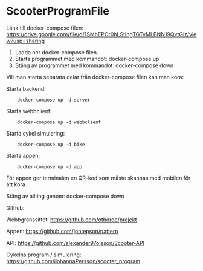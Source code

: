 # ScooterProgramFile
Länk till docker-compose filen: https://drive.google.com/file/d/1SMhEPOr0hLStIhgTGTvMLBNN19QvtGiz/view?usp=sharing

1. Ladda ner docker-compose filen.
2. Starta programmet med kommandot: docker-compose up
3. Stäng av programmet med kommandot: docker-compose down

Vill man starta separata delar från docker-compose filen kan man köra:

Starta backend:
```
    docker-compose up -d server
```
Starta webbclient:
```
    docker-compose up -d webbclient
```
Starta cykel simulering:
```
    docker-compose up -d bike
```
Starta appen:
```
    docker-compose up -d app
```

För appen ger terminalen en QR-kod som måste skannas med mobilen för att köra.

Stäng av allting genom: docker-compose down

Github:

Webbgränssittet:
https://github.com/othorde/projekt

Appen:
https://github.com/jontepson/pattern

API:
https://github.com/alexander97olsson/Scooter-API

Cykelns program / simulering:
https://github.com/jjohannaPersson/scooter_program
